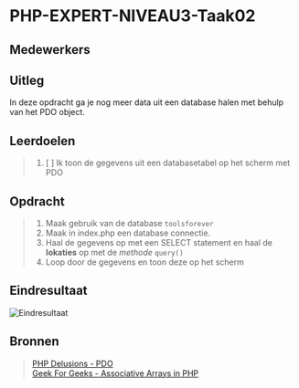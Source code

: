 # PHP-EXPERT-NIVEAU3-Taak02

## Medewerkers

## Uitleg

In deze opdracht ga je nog meer data uit een database halen met behulp van het PDO object.

## Leerdoelen

> 1. [ ] Ik toon de gegevens uit een databasetabel op het scherm met PDO

## Opdracht

> 1. Maak gebruik van de database `toolsforever`
> 2. Maak in index.php een database connectie.
> 3. Haal de gegevens op met een SELECT statement en haal de **lokaties** op met de _methode_ `query()`
> 4. Loop door de gegevens en toon deze op het scherm

## Eindresultaat

![Eindresultaat](https://github.com/ROC-van-Amsterdam-College-Amstelland/PHP-EXPERT/blob/master/niveau3/taak02/images/resultaat.png)

## Bronnen

> [PHP Delusions - PDO](https://phpdelusions.net/pdo)  
> [Geek For Geeks - Associative Arrays in PHP](https://www.geeksforgeeks.org/associative-arrays-in-php/)  
